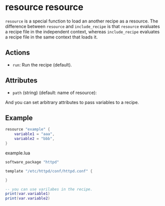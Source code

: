 # resource resource

`resource` is a special function to load an another recipe as a resource. 
The difference between `resource` and `include_recipe` is that
`resource` evaluates a recipe file in the independent context, whereas
`include_recipe` evaluates a recipe file in the same context that loads it.

## Actions

* `run`: Run the recipe (default).

## Attributes

* `path` (string) (default: name of resource):

And you can set arbitrary attributes to pass variables to a recipe.

## Example

```lua
resource "example" {
    variable1 = "aaa",
    variable2 = "bbb",
}
```

example.lua

```lua
software_package "httpd"

template "/etc/httpd/conf/httpd.conf" {

}

-- you can use varilabes in the recipe.
print(var.variable1)
print(var.variable2) 
```
